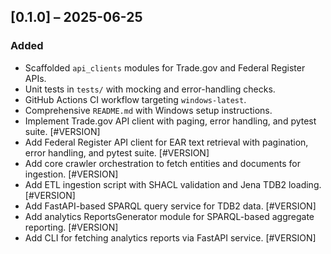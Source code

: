 ## [0.1.0] – 2025-06-25
### Added
- Scaffolded `api_clients` modules for Trade.gov and Federal Register APIs.
- Unit tests in `tests/` with mocking and error-handling checks.
- GitHub Actions CI workflow targeting `windows-latest`.
- Comprehensive `README.md` with Windows setup instructions.
- Implement Trade.gov API client with paging, error handling, and pytest suite. [#VERSION]
- Add Federal Register API client for EAR text retrieval with pagination, error handling, and pytest suite. [#VERSION]
- Add core crawler orchestration to fetch entities and documents for ingestion. [#VERSION]
- Add ETL ingestion script with SHACL validation and Jena TDB2 loading. [#VERSION]
- Add FastAPI-based SPARQL query service for TDB2 data. [#VERSION]
- Add analytics ReportsGenerator module for SPARQL-based aggregate reporting. [#VERSION]
- Add CLI for fetching analytics reports via FastAPI service. [#VERSION]
